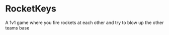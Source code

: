 # RocketKeys
A 1v1 game where you fire rockets at each other and try to blow up the other teams base

